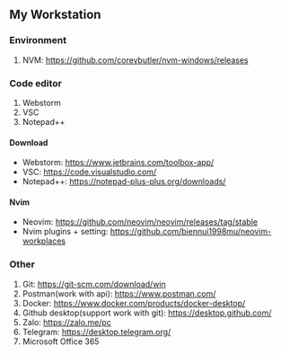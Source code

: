 ## My Workstation

### Environment
1. NVM: https://github.com/coreybutler/nvm-windows/releases

### Code editor
1. Webstorm
3. VSC
4. Notepad++

#### Download
* Webstorm: https://www.jetbrains.com/toolbox-app/
* VSC: https://code.visualstudio.com/
* Notepad++: https://notepad-plus-plus.org/downloads/

#### Nvim
* Neovim: https://github.com/neovim/neovim/releases/tag/stable
* Nvim plugins + setting: https://github.com/biennui1998mu/neovim-workplaces

### Other
1. Git: https://git-scm.com/download/win
2. Postman(work with api): https://www.postman.com/
3. Docker: https://www.docker.com/products/docker-desktop/
4. Github desktop(support work with git): https://desktop.github.com/
5. Zalo: https://zalo.me/pc
6. Telegram: https://desktop.telegram.org/
7. Microsoft Office 365
